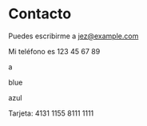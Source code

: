 # Contacto

Puedes escribirme a jez@example.com

Mi teléfono es 123 45 67 89

a

blue

azul

Tarjeta: 4131 1155 8111 1111
